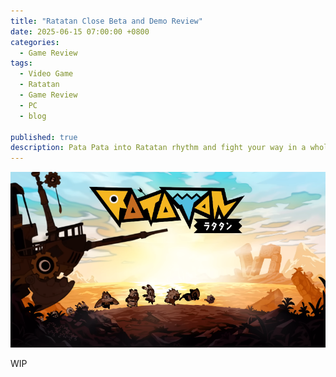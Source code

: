 ```yaml
---
title: "Ratatan Close Beta and Demo Review"
date: 2025-06-15 07:00:00 +0800
categories:
  - Game Review
tags:
  - Video Game
  - Ratatan
  - Game Review
  - PC
  - blog

published: true
description: Pata Pata into Ratatan rhythm and fight your way in a whole new adventure.
---
```


![img](/assets/Game-Review-img/Ratatan/1.png)

WIP


